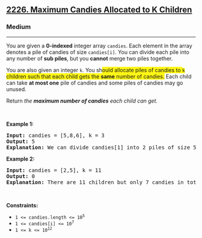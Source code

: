 <h2><a href="https://leetcode.com/problems/maximum-candies-allocated-to-k-children/">2226. Maximum Candies Allocated to K Children</a></h2><h3>Medium</h3><hr><div><p>You are given a <strong>0-indexed</strong> integer array <code>candies</code>. Each element in the array denotes a pile of candies of size <code>candies[i]</code>. You can divide each pile into any number of <strong>sub piles</strong>, but you <strong>cannot</strong> merge two piles together.</p>

<p>You are also given an integer <code>k</code>. You sh<span class="highlighter--highlighted" data-highlight-id="0" style="background-color: rgb(255, 246, 21); color: inherit;">ould allocate piles of candies to </span><code><span class="highlighter--highlighted" data-highlight-id="0" style="background-color: rgb(255, 246, 21); color: inherit;">k</span></code><span class="highlighter--highlighted" data-highlight-id="0" style="background-color: rgb(255, 246, 21); color: inherit;"> children such that each child gets the </span><strong><span class="highlighter--highlighted" data-highlight-id="0" style="background-color: rgb(255, 246, 21); color: inherit;">same</span></strong><span class="highlighter--highlighted" data-highlight-id="0" style="background-color: rgb(255, 246, 21); color: inherit;"> number of candies.</span> Each child can take <strong>at most one</strong> pile of candies and some piles of candies may go unused.</p>

<p>Return <em>the <strong>maximum number of candies</strong> each child can get.</em></p>
<p>&nbsp;</p>
<p><strong>Example 1:</strong></p>

<pre><strong>Input:</strong> candies = [5,8,6], k = 3
<strong>Output:</strong> 5
<strong>Explanation:</strong> We can divide candies[1] into 2 piles of size 5 and 3, and candies[2] into 2 piles of size 5 and 1. We now have five piles of candies of sizes 5, 5, 3, 5, and 1. We can allocate the 3 piles of size 5 to 3 children. It can be proven that each child cannot receive more than 5 candies.
</pre>

<p><strong>Example 2:</strong></p>

<pre><strong>Input:</strong> candies = [2,5], k = 11
<strong>Output:</strong> 0
<strong>Explanation:</strong> There are 11 children but only 7 candies in total, so it is impossible to ensure each child receives at least one candy. Thus, each child gets no candy and the answer is 0.
</pre>

<p>&nbsp;</p>
<p><strong>Constraints:</strong></p>

<ul>
	<li><code>1 &lt;= candies.length &lt;= 10<sup>5</sup></code></li>
	<li><code>1 &lt;= candies[i] &lt;= 10<sup>7</sup></code></li>
	<li><code>1 &lt;= k &lt;= 10<sup>12</sup></code></li>
</ul>
</div>
